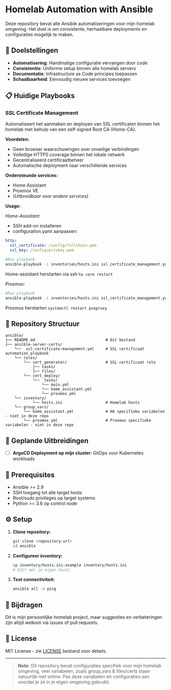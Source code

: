 # Homelab Automation with Ansible

Deze repository bevat alle Ansible automatiseringen voor mijn homelab omgeving. Het doel is om consistente, herhaalbare deployments en configuraties mogelijk te maken.

## 🎯 Doelstellingen

- **Automatisering**: Handmatige configuratie vervangen door code
- **Consistentie**: Uniforme setup binnen alle homelab servers
- **Documentatie**: Infrastructure as Code principes toepassen
- **Schaalbaarheid**: Eenvoudig nieuwe services toevoegen

## 📋 Huidige Playbooks

### SSL Certificate Management
Automatiseert het aanmaken en deployen van SSL certificaten binnen het homelab met behulp van een self-signed Root CA (Home-CA).

**Voordelen:**
- Geen browser waarschuwingen over onveilige verbindingen
- Volledige HTTPS coverage binnen het lokale netwerk
- Gecentraliseerd certificaatbeheer
- Automatische deployment naar verschillende services

**Ondersteunde services:**
- Home Assistant
- Proxmox VE
- *(Uitbreidbaar voor andere services)*

**Usage:**

*Home-Assistant:*
- SSH add-on installeren
- configuration.yaml aanpassen:
```yaml
http:
  ssl_certificate: /config/fullchain.pem
  ssl_key: /config/privkey.pem
```
```bash
#Run playbook
ansible-playbook -i inventories/hosts.ini ssl_certificate_management.yml --limit home_assistant
```
Home-assistant herstarten via ssh `ha core restart`

*Proxmox:*
```bash
#Run playbook
ansible-playbook -i inventories/hosts.ini ssl_certificate_management.yml --limit proxmox
```
Proxmox herstarten `systemctl restart pveproxy`



## 📁 Repository Structuur

```
ansible/
├── README.md                               # Dit bestand
├── ansible-server-certs/
    └──  ssl-certificate-management.yml     # SSL certificaat automation playbook
    └── roles/
        └── cert_generator/                 # SSL certificaat role
            ├── tasks/
            ├── files/
        └── cert_deploy/
            └──  tasks/
                └── main.yml
                └── home_assistant.yml
                └── proxmox.yml   
    └── inventory/
            └── hosts.ini                   # Homelab hosts
    └── group_vars/
        └── home_assistant.yml              # HA specifieke variabelen - niet in deze repo
        └── proxmox.yml                     # Proxmox specifieke variabelen - niet in deze repo
```

## 🚀 Geplande Uitbreidingen

- [ ] **ArgoCD Deployment op mijn cluster**: GitOps voor Kubernetes workloads

## 🔧 Prerequisites

- Ansible >= 2.9
- SSH toegang tot alle target hosts
- Root/sudo privileges op target systems
- Python >= 3.6 op control node

## ⚙️ Setup

1. **Clone repository:**
   ```bash
   git clone <repository-url>
   cd ansible
   ```

2. **Configureer inventory:**
   ```bash
   cp inventory/hosts.ini.example inventory/hosts.ini
   # Edit met je eigen hosts
   ```

3. **Test connectiviteit:**
   ```bash
   ansible all -m ping
   ```

## 🤝 Bijdragen

Dit is mijn persoonlijke homelab project, maar suggesties en verbeteringen zijn altijd welkom via issues of pull requests.

## 📝 License

MIT License - zie [LICENSE](LICENSE) bestand voor details.

---

> **Note**: Dit repository bevat configuraties specifiek voor mijn homelab omgeving, veel variabelen, zoals group_vars & files/certs staan natuurlijk niet online. Pas deze variabelen en configuraties aan voordat je ze in je eigen omgeving gebruikt.
